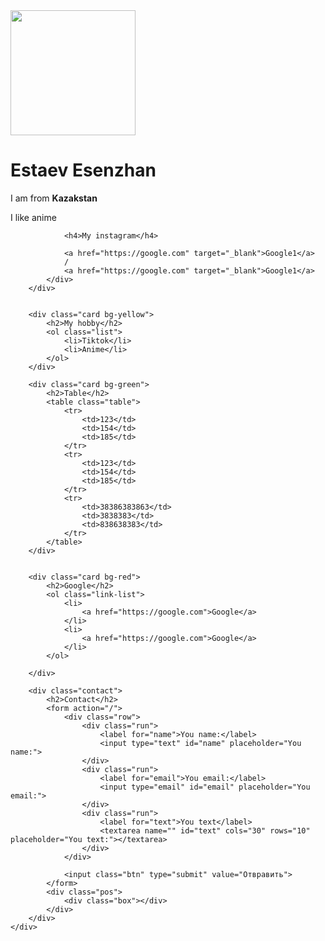 <!DOCTYPE html>
<html lang="en">
<head>
    <meta charset="UTF-8">
    <meta http-equiv="X-UA-Compatible" content="IE=edge">
    <meta name="viewport" content="width=device-width, initial-scale=1.0">
    <title>1 Site</title>
    <link rel="stylesheet" href="stiles.css"/>
</head>
<body>
    <div class="container">
        <div class="info">
            <tr>
            <td>
            <img class="dog" src="https://ferret-pet.ru/wp-content/uploads/2/e/8/2e87f343a8122e2c8f128144cf69811a.jpeg" width="200px" alt="">
            <div class="info-a">
                </td>
                <td>
                <h1 >Estaev Esenzhan</h1>
                <p>I am from <strong>Kazakstan</strong></p>
                <p>I like anime</p>
                </td>
                </tr>

                <h4>My instagram</h4>
                
                <a href="https://google.com" target="_blank">Google1</a>
                /
                <a href="https://google.com" target="_blank">Google1</a> 
            </div>
        </div>
        
        
        <div class="card bg-yellow">
            <h2>My hobby</h2>
            <ol class="list">
                <li>Tiktok</li>
                <li>Anime</li>
            </ol>
        </div>  

        <div class="card bg-green">
            <h2>Table</h2>
            <table class="table">
                <tr>
                    <td>123</td>
                    <td>154</td>
                    <td>185</td>
                </tr>
                <tr>
                    <td>123</td>
                    <td>154</td>
                    <td>185</td>
                </tr>
                <tr>
                    <td>38386383863</td>
                    <td>3838383</td>
                    <td>838638383</td>
                </tr>
            </table>
        </div>

        
        <div class="card bg-red">
            <h2>Google</h2>
            <ol class="link-list">
                <li>
                    <a href="https://google.com">Google</a>
                </li>
                <li>
                    <a href="https://google.com">Google</a>
                </li>
            </ol>
            
        </div>

        <div class="contact">
            <h2>Contact</h2>
            <form action="/">
                <div class="row">
                    <div class="run">
                        <label for="name">You name:</label>
                        <input type="text" id="name" placeholder="You name:">       
                    </div>
                    <div class="run">
                        <label for="email">You email:</label>
                        <input type="email" id="email" placeholder="You email:">
                    </div>
                    <div class="run">       
                        <label for="text">You text</label>
                        <textarea name="" id="text" cols="30" rows="10" placeholder="You text:"></textarea>
                    </div>
                </div>

                <input class="btn" type="submit" value="Отвравить">
            </form>
            <div class="pos">
                <div class="box"></div>
            </div>
        </div>
    </div>
</body>
</html>



